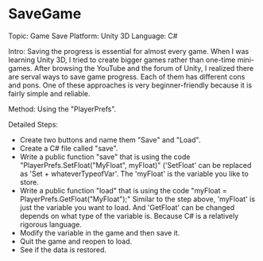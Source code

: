 # SaveGame

Topic: Game Save
Platform: Unity 3D
Language: C#

Intro: Saving the progress is essential for almost every game. When I was learning Unity 3D, I tried to create bigger games rather than one-time mini-games. After browsing the YouTube and the forum of Unity, I realized there are serval ways to save game progress. Each of them has different cons and pons. One of these approaches is very beginner-friendly because it is fairly simple and reliable.

Method: Using the "PlayerPrefs".

Detailed Steps:
- Create two buttons and name them "Save" and "Load".
- Create a C# file called "save".
- Write a public function "save" that is using the code "PlayerPrefs.SetFloat("MyFloat", myFloat)" ('SetFloat' can be replaced as 'Set + whateverTypeofVar'. The 'myFloat' is the variable you like to store.
- Write a public function "load" that is using the code "myFloat = PlayerPrefs.GetFloat("MyFloat");" Similar to the step above, 'myFloat' is just the variable you want to load. And 'GetFloat' can be changed depends on what type of the variable is. Because C# is a relatively rigorous language.
- Modify the variable in the game and then save it.
- Quit the game and reopen to load.
- See if the data is restored.

